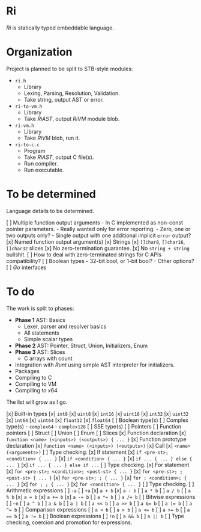 # Ri

_Ri_ is statically typed embeddable language.

# Organization

Project is planned to be split to STB-style modules:

- `ri.h`
    - Library
    - Lexing, Parsing, Resolution, Validation.
    - Take string, output AST or error.
- `ri-to-vm.h`
    - Library
    - Take _RiAST_, output _RiVM_ module blob.
- `ri-vm.h`
    - Library
    - Take _RiVM_ blob, run it.
- `ri-to-c.c`
    - Program
    - Take _RiAST_, output C file(s).
    - Run compiler.
    - Run executable.

# To be determined

Language details to be determined.

[ ] Multiple function output arguments
    - In C implemented as non-const pointer parameters.
    - Really wanted only for error reporting.
        - Zero, one or two outputs only?
        - Single output with one additional implicit `error` output?
[x] Named function output argument(s)
[x] Strings
    [x] `[]char8`, `[]char16`, `[]char32` slices
    [x] No zero-termination guarantee.
    [x] No `string + string` bullshit.
    [ ] How to deal with zero-terminated strings for C APIs compatibility?
[ ] Boolean types
    - 32-bit bool, or 1-bit bool?
    - Other options?
[ ] _Go_ interfaces

# To do

The work is split to phases:

- **Phase 1** AST: Basics
    - Lexer, parser and resolver basics
    - All statements
    - Simple scalar types
- **Phase 2** AST: Pointer, Struct, Union, Initializers, Enum
- **Phase 3** AST: Slices
    - C arrays with count
- Integration with _Runt_ using simple AST interpreter for initializers.
- Packages
- Compiling to C
- Compiling to VM
- Compiling to x64

The list will grow as I go.

[x] Built-in types
    [x] `int8`
    [x] `uint8`
    [x] `int16`
    [x] `uint16`
    [x] `int32`
    [x] `uint32`
    [x] `int64`
    [x] `uint64`
    [x] `float32`
    [x] `float64`
    [ ] Boolean type(s)
    [ ] Complex type(s)
        - `complex64`
        - `complex128`
    [ ] SSE type(s)
    [ ] Pointers
    [ ] Function pointers
    [ ] Struct
    [ ] Union
    [ ] Enum
    [ ] Slices
[x] Function declaration
    [x] `function <name> (<inputs>) (<outputs>) { ... }`
[x] Function prototype declaration
    [x] `function <name> (<inputs>) (<outputs>)`
[x] Call
    [x] `<name>(<arguments>)`
    [ ] Type checking.
[x] If statement
    [x] `if <pre-st>; <condition> { ... }`
    [x] `if <condition> { ... }`
    [x] `if ... { ... } else { ... }`
    [x] `if ... { ... } else if ...`
    [ ] Type checking.
[x] For statement
    [x] `for <pre-st>; <condition>; <post-st> { ... }`
    [x] `for <pre-st>; ; <post-st> { ... }`
    [x] `for <pre-st>; ; { ... }`
    [x] `for ; <condition>; { ... }`
    [x] `for ; ; { ... }`
    [x] `for <condition> { ... }`
    [ ] Type checking.
[ ] Arithmetic expressions
    [ ] `-a`
    [ ] `+a`
    [x] `a + b`
    [x] `a - b`
    [ ] `a * b`
    [ ] `a / b`
    [ ] `a % b`
    [x] `a = b`
    [x] `a += b`
    [x] `a -= b`
    [ ] `a *= b`
    [ ] `a /= b`
[ ] Bitwise expressions
    [ ] `~n`
    [ ] `a ^ b`
    [ ] `a & b`
    [ ] `a | b`
    [ ] `a << b`
    [ ] `a >> b`
    [ ] `a &= b`
    [ ] `a |= b`
    [ ] `a ^= b`
[ ] Comparison expressions
    [ ] `a < b`
    [ ] `a > b`
    [ ] `a <= b`
    [ ] `a >= b`
    [ ] `a == b`
    [ ] `a != b`
[ ] Boolean expressions
    [ ] `!n`
    [ ] `a && b`
    [ ] `a || b`
[ ] Type checking, coercion and promotion for expressions.
